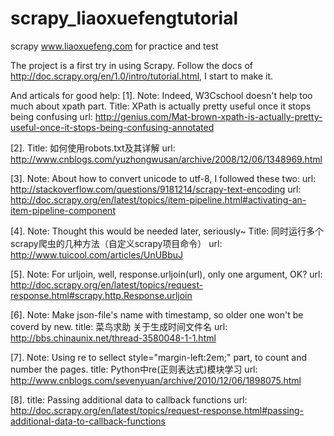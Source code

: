 # scrapy_liaoxuefengtutorial
scrapy www.liaoxuefeng.com for practice and test

The project is a first try in using Scrapy.
Follow the docs of http://doc.scrapy.org/en/1.0/intro/tutorial.html, I start to
make it.





And articals for good help:
[1]. Note:  Indeed, W3Cschool doesn't help too much about xpath part.
     Title: XPath is actually pretty useful once it stops being confusing
     url:   http://genius.com/Mat-brown-xpath-is-actually-pretty-useful-once-it-stops-being-confusing-annotated

[2]. Title: 如何使用robots.txt及其详解
     url:   http://www.cnblogs.com/yuzhongwusan/archive/2008/12/06/1348969.html

[3]. Note:  About how to convert unicode to utf-8, I followed these two:
     url:   http://stackoverflow.com/questions/9181214/scrapy-text-encoding
     url:   http://doc.scrapy.org/en/latest/topics/item-pipeline.html#activating-an-item-pipeline-component

[4]. Note:  Thought this would be needed later, seriously~
     Title: 同时运行多个scrapy爬虫的几种方法（自定义scrapy项目命令）
     url:   http://www.tuicool.com/articles/UnUBbuJ

[5]. Note:  For urljoin, well, response.urljoin(url), only one argument, OK?
     url:   http://doc.scrapy.org/en/latest/topics/request-response.html#scrapy.http.Response.urljoin

[6]. Note:  Make json-file's name with timestamp, so older one won't be coverd by new.
     title: 菜鸟求助 关于生成时间文件名
     url:   http://bbs.chinaunix.net/thread-3580048-1-1.html

[7]. Note:  Using re to sellect style="margin-left:2em;" part, to count and number the pages.
     title: Python中re(正则表达式)模块学习
     url:   http://www.cnblogs.com/sevenyuan/archive/2010/12/06/1898075.html

[8]. title: Passing additional data to callback functions
     url:   http://doc.scrapy.org/en/latest/topics/request-response.html#passing-additional-data-to-callback-functions
